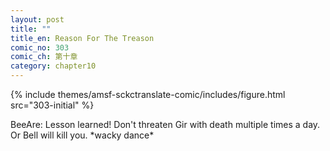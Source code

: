 ```yaml
---
layout: post
title: ""
title_en: Reason For The Treason
comic_no: 303
comic_ch: 第十章
category: chapter10
---
```

{% include themes/amsf-sckctranslate-comic/includes/figure.html src="303-initial" %}

BeeAre: Lesson learned! Don't threaten Gir with death multiple times a day. Or Bell will kill you. \*wacky dance\*
